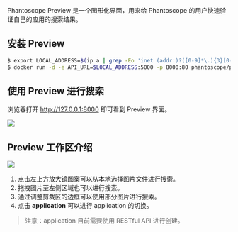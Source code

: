 
Phantoscope Preview 是一个图形化界面，用来给 Phantoscope 的用户快速验证自己的应用的搜索结果。

## 安装 Preview
```bash
$ export LOCAL_ADDRESS=$(ip a | grep -Eo 'inet (addr:)?([0-9]*\.){3}[0-9]*' | grep -Eo '([0-9]*\.){3}[0-9]*' | grep -v '127.0.0.1'| head -n 1)
$ docker run -d -e API_URL=$LOCAL_ADDRESS:5000 -p 8000:80 phantoscope/preview:latest
```

## 使用 Preview 进行搜索
浏览器打开 http://127.0.0.1:8000 即可看到 Preview 界面。


![](../../../../.github/preview.gif)



## Preview 工作区介绍
![](../../../../.github/phantoscope-preview.png)

1. 点击左上方放大镜图案可以从本地选择图片文件进行搜索。
2. 拖拽图片至左侧区域也可以进行搜索。
3. 通过调整剪裁区的边框可以使用部分图片进行搜索。
4. 点击 **application** 可以进行 application 的切换。

> 注意：application 目前需要使用 RESTful API 进行创建。

